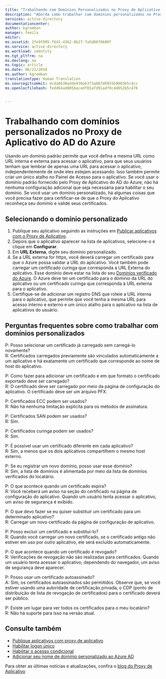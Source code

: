 ```yaml
---
title: "Trabalhando com Domínios Personalizados no Proxy de Aplicativo do Azure AD | Microsoft Docs"
description: "Aborda como trabalhar com domínios personalizados no Proxy de Aplicativo do AD do Azure."
services: active-directory
documentationcenter: 
author: kgremban
manager: femila
editor: 
ms.assetid: 2fe9f895-f641-4362-8b27-7a5d08f8600f
ms.service: active-directory
ms.workload: identity
ms.tgt_pltfrm: na
ms.devlang: na
ms.topic: article
ms.date: 06/22/2016
ms.author: kgremban
translationtype: Human Translation
ms.sourcegitcommit: dcda8b30adde930ab373a087d6955b900365c4cc
ms.openlocfilehash: fedd64ad885bacedf01afd91adf0c4d05265c476


---
```

# <a name="working-with-custom-domains-in-azure-ad-application-proxy"></a>Trabalhando com domínios personalizados no Proxy de Aplicativo do AD do Azure
Usando um domínio padrão permite que você defina a mesma URL como URL interna e externa para acessar o aplicativo, para que seus usuários tenham que lembrar de apenas uma URL para acessar o aplicativo, independentemente de onde eles estejam acessando. Isso também permite criar um único atalho no Painel de Acesso para o aplicativo. Se você usar o domínio padrão fornecido pelo Proxy de Aplicativo do AD do Azure, não há nenhuma configuração adicional que seja necessária para habilitar o seu domínio. Se você usar um domínio personalizado, há algumas coisas que você precisa fazer para certificar-se de que o Proxy do Aplicativo reconheça seu domínio e valide seus certificados.

## <a name="selecting-your-custom-domain"></a>Selecionando o domínio personalizado
1. Publique seu aplicativo seguindo as instruções em [Publicar aplicativos com o Proxy de Aplicativo](active-directory-application-proxy-publish.md).
2. Depois que o aplicativo aparecer na lista de aplicativos, selecione-o e clique em **Configurar**.
3. Em **URL Externa**, digite seu domínio personalizado.
4. Se a URL externa for https, você deverá carregar um certificado para que o Azure possa validar a URL do aplicativo. Você também pode carregar um certificado curinga que corresponda a URL Externa do aplicativo. Esse domínio deve estar na lista do seu [Domínios verificado do Azure](https://msdn.microsoft.com/library/azure/jj151788.aspx). O Azure deve ter um certificado para o domínio da URL do aplicativo ou um certificado curinga que corresponda à URL externa para o aplicativo.
5. Certifique-se de adicionar um registro DNS que roteie a URL interna para o aplicativo, que permite que você tenha a mesma URL para acesso interno e externo e um único atalho para o aplicativo na lista de aplicativos do usuário.

## <a name="frequently-asked-questions-about-working-with-custom-domains"></a>Perguntas frequentes sobre como trabalhar com domínios personalizados
P: Posso selecionar um certificado já carregado sem carregá-lo novamente?  
R: Certificados carregados previamente são vinculados automaticamente a um aplicativo e há exatamente um certificado que corresponde ao nome de host do aplicativo.  

P: Como fazer para adicionar um certificado e em que formato o certificado exportado deve ser carregado?  
R: O certificado deve ser carregado por meio da página de configuração do aplicativo. O certificado deve ser um arquivo PFX.  

P: Certificados ECC podem ser usados?  
R: Não há nenhuma limitação explícita para os métodos de assinatura.  

P: Certificados SAN podem ser usados?  
R: Sim.  

P: Certificados curinga podem ser usados?  
R: Sim.  

P: É possível usar um certificado diferente em cada aplicativo?  
R: Sim, a menos que os dois aplicativos compartilhem o mesmo host externo.  

P: Se eu registrar um novo domínio, posso usar esse domínio?  
R: Sim, a lista de domínios é alimentada por meio da lista de domínios verificados do locatário.  

P: O que acontece quando um certificado expira?  
R: Você receberá um aviso na seção do certificado na página de configuração do aplicativo. Quando um usuário tenta acessar o aplicativo, um aviso de segurança é exibido.  

P: O que devo fazer se eu quiser substituir um certificado para um determinado aplicativo?  
R: Carregar um novo certificado da página de configuração de aplicativo.  

P: Posso excluir um certificado e substituí-lo?  
R: Quando você carregar um novo certificado, se o certificado antigo não estiver em uso por outro aplicativo, ele será excluído automaticamente.  

P: O que acontece quando um certificado é revogado?  
R: Verificações de revogação não são realizadas para certificados. Quando um usuário tenta acessar o aplicativo, dependendo do navegador, um aviso de segurança deve aparecer.  

P: Posso usar um certificado autoassinado?  
A: Sim, os certificados autoassinados são permitidos. Observe que, se você estiver usando uma autoridade de certificação privada, o CDP (ponto de distribuição de lista de revogação de certificados) para o certificado deverá ser público.  

P: Existe um lugar para ver todos os certificados para o meu locatário?  
R: Não há suporte para isso na versão atual.  

## <a name="see-also"></a>Consulte também
* [Publique aplicativos com proxy de aplicativo](active-directory-application-proxy-publish.md)
* [Habilitar logon único](active-directory-application-proxy-sso-using-kcd.md)
* [Habilitar o acesso condicional](active-directory-application-proxy-conditional-access.md)
* [Adicionar seu nome de domínio personalizado ao Azure AD](active-directory-add-domain.md)

Para obter as últimas notícias e atualizações, confira o [blog do Proxy de Aplicativo](http://blogs.technet.com/b/applicationproxyblog/)




<!--HONumber=Dec16_HO5-->


